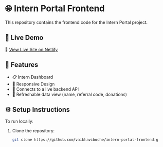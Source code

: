 # 🌐 Intern Portal Frontend

This repository contains the frontend code for the Intern Portal project.

## 🚀 Live Demo

🔗 [View Live Site on Netlify](https://singular-zabaione-dffb0e.netlify.app)

## 🧩 Features

- 📋 Intern Dashboard
- 🎨 Responsive Design
- 🔗 Connects to a live backend API
- 🔄 Refreshable data view (name, referral code, donations)

## ⚙️ Setup Instructions

To run locally:

1. Clone the repository:
   ```bash
   git clone https://github.com/vaibhaviboche/intern-portal-frontend.git
